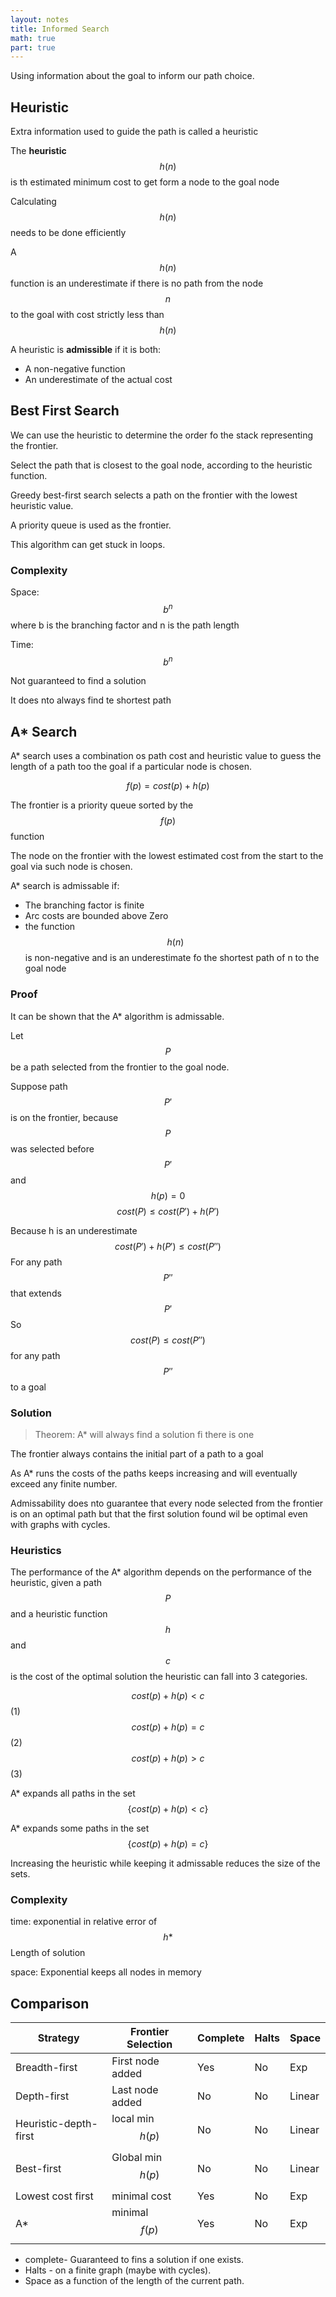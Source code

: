 ```yaml
---
layout: notes
title: Informed Search
math: true
part: true
---
```


Using information about the goal to inform our path choice.

## Heuristic
Extra information used to guide the path is called a heuristic

The **heuristic** $$h(n)$$ is th estimated minimum cost to get form a node to the goal node

Calculating $$h(n)$$ needs to be done efficiently

A $$h(n)$$ function is an underestimate if there is no path from the node $$n$$ to the goal with cost strictly less than $$h(n)$$

A heuristic is **admissible** if it is both:
* A non-negative function
* An underestimate of the actual cost

## Best First Search
We can use the heuristic to determine the order fo the stack representing the frontier.

Select the path that is closest to the goal node, according to the heuristic function.

Greedy best-first search selects a path on the frontier with the lowest heuristic value.

A priority queue is used as the frontier.

This algorithm can get stuck in loops.

### Complexity
Space: $$b^n$$ where b is the branching factor and n is the path length

Time: $$b^n$$

Not guaranteed to find a solution

It does nto always find te shortest path

## A* Search

A* search uses a combination os path cost and heuristic value to guess the length of a path too the goal if a particular node is chosen.

$$
f(p) = {cost}(p) + h(p)
$$

The frontier is a priority queue sorted by the $$f(p)$$ function

The node on the frontier with the lowest estimated cost from the start to the goal via such node is chosen.

A* search is admissable if:
* The branching factor is finite
* Arc costs are bounded above Zero
* the function $$h(n)$$ is non-negative and is an underestimate fo the shortest path of n to the goal node

### Proof
It can be shown that the A* algorithm is admissable.

Let $$P$$ be a path selected from the frontier to the goal node.

Suppose path $$P'$$ is on the frontier, because $$P$$ was selected before $$P'$$ and $$h(p) =0 $$
$$
cost(P) \leq cost(P') + h(P')
$$

Because h is an underestimate
$$
cost(P') + h(P') \leq cost(P'')
$$
For any path $$P''$$ that extends $$P'$$
So $$cost(P) \leq cost(P'')$$ for any path $$P''$$ to a goal

### Solution
>Theorem: A* will always find a solution fi there is one

The frontier always contains the initial part of a path to a goal

As A* runs the costs of the paths keeps increasing and will eventually exceed any finite number.

Admissability does nto guarantee that every node selected from the frontier is on an optimal path but that the first solution found wil be optimal even with graphs with cycles.

### Heuristics
The performance of the A* algorithm depends on the performance of the heuristic, given a path $$P$$ and a heuristic function $$h$$ and $$c$$ is the cost of the optimal solution the heuristic can fall into 3 categories.

$$
cost(p) + h(p) \lt c
$$(1)
$$
cost(p) + h(p) = c
$$(2)
$$
cost(p) + h(p) \gt c
$$(3)

A* expands all paths in the set $$\{cost(p) + h(p) \lt c\}$$

A* expands some paths in the set $$\{cost(p) + h(p) = c\}$$

Increasing the heuristic while keeping it admissable reduces the size of the sets. 

### Complexity
time: exponential in relative error of $$h*$$ Length of solution

space: Exponential keeps all nodes in memory

## Comparison
|Strategy|Frontier Selection|Complete|Halts| Space |
|-|-|-|-|-|
|Breadth-first| First node added| Yes | No | Exp|
| Depth-first | Last node added | No | No | Linear|
| Heuristic-depth-first | local min $$h(p)$$| No | No | Linear|
| Best-first | Global min $$h(p)$$| No | No | Linear|
| Lowest cost first| minimal cost | Yes | No | Exp|
| A*| minimal $$f(p)$$ | Yes | No | Exp|

* complete- Guaranteed to fins a solution if one exists.
* Halts - on a finite graph (maybe with cycles).
* Space as a function of the length of the current path.